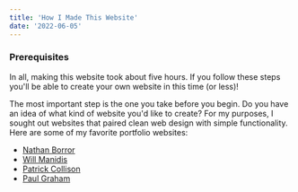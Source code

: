 ```yaml
---
title: 'How I Made This Website'
date: '2022-06-05'
---
```


### Prerequisites

In all, making this website took about five hours. If you follow these steps you'll be able to create your own website in this time (or less)!

The most important step is the one you take before you begin. Do you have an idea of what kind of website you'd like to create? For my purposes, I sought out websites that paired clean web design with simple functionality. Here are some of my favorite portfolio websites:

- [Nathan Borror](https://nathan.run)
- [Will Manidis](https://www.willmanidis.com)
- [Patrick Collison](https://patrickcollison.com)
- [Paul Graham](http://paulgraham.com)

